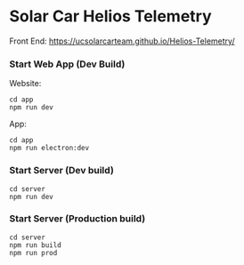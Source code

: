 # Solar Car Helios Telemetry

Front End: https://ucsolarcarteam.github.io/Helios-Telemetry/


### Start Web App (Dev Build)

Website:

```
cd app
npm run dev
```

App:

```
cd app
npm run electron:dev
```

### Start Server (Dev build)

```
cd server
npm run dev
```

### Start Server (Production build)

```
cd server
npm run build
npm run prod
```
